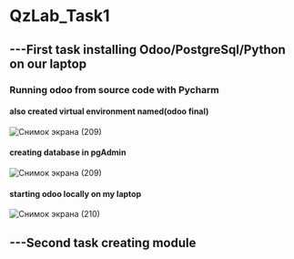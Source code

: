 # QzLab_Task1
## ---First task installing Odoo/PostgreSql/Python on our laptop 

### Running odoo from source code with Pycharm
#### also created virtual environment named(odoo final)

![Снимок экрана (209)](https://user-images.githubusercontent.com/51242971/223055631-db7b3707-c337-44c7-96df-c76b66f9610a.png)



#### creating database in pgAdmin
![Снимок экрана (209)](https://user-images.githubusercontent.com/51242971/223055505-d06d4d9d-3a0e-4ccd-96de-39c8efb28787.png)

#### starting odoo locally on my laptop


![Снимок экрана (210)](https://user-images.githubusercontent.com/51242971/223055591-72388237-e7e5-4e39-ad85-89a26e34127d.png)




## ---Second task creating module

